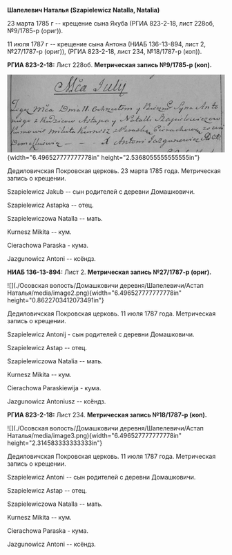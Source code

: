 **Шапелевич Наталья (Szapielewicz Natalla, Natalia)**

23 марта 1785 г -- крещение сына Якуба (РГИА 823-2-18, лист 228об,
№9/1785-р (ориг)).

11 июля 1787 г -- крещение сына Антона (НИАБ 136-13-894, лист 2,
№27/1787-р (ориг)), (РГИА 823-2-18, лист 234, №18/1787-р (коп)).

**РГИА 823-2-18:** Лист 228об. **Метрическая запись №9/1785-р (коп).**

![](./media/311703c157714878991f1b660ad1ca5fab894a49.png){width="6.496527777777778in"
height="2.5368055555555555in"}

Дедиловичская Покровская церковь. 23 марта 1785 года. Метрическая запись
о крещении.

Szapielewicz Jakub -- сын родителей с деревни Домашковичи.

Szapielewicz Astapka -- отец.

Szapielewiczowa Natalla -- мать.

Kurnesz Mikita -- кум.

Cierachowa Paraska - кума.

Jazgunowicz Antoni -- ксёндз.

**НИАБ 136-13-894:** Лист 2. **Метрическая запись №27/1787-р (ориг).**

![](./Осовская волость/Домашковичи деревня/Шапелевичи/Астап Наталья/media/image2.png){width="6.496527777777778in"
height="0.8622703412073491in"}

Дедиловичская Покровская церковь. 11 июля 1787 года. Метрическая запись
о крещении.

Szapielewicz Antonij - сын родителей с деревни Домашковичи.

Szapielewicz Astap -- отец.

Szapielewiczowa Natalia -- мать.

Kurnesz Mikita -- кум.

Cierachowa Paraskiewija - кума.

Jazgunowicz Antoniusz -- ксёндз.

**РГИА 823-2-18:** Лист 234. **Метрическая запись №18/1787-р (коп).**

![](./Осовская волость/Домашковичи деревня/Шапелевичи/Астап Наталья/media/image3.png){width="6.496527777777778in"
height="2.314583333333333in"}

Дедиловичская Покровская церковь. 11 июля 1787 года. Метрическая запись
о крещении.

Szapielewicz Antoni -- сын родителей с деревни Домашковичи.

Szapielewicz Astap -- отец.

Szapielewiczowa Natalla -- мать.

Kurnesz Mikita -- кум.

Cierachowa Paraska - кума.

Jazgunowicz Antoni -- ксёндз.
